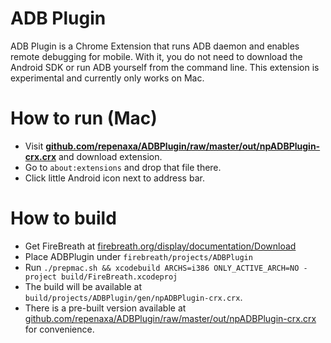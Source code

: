 # ADB Plugin

ADB Plugin is a Chrome Extension that runs ADB daemon and enables remote debugging for mobile. With it, you do not need to download the Android SDK or run ADB yourself from the command line. This extension is experimental and currently only works on Mac.

# How to run (Mac)
- Visit **[github.com/repenaxa/ADBPlugin/raw/master/out/npADBPlugin-crx.crx](https://github.com/repenaxa/ADBPlugin/raw/master/out/npADBPlugin-crx.crx)** and download extension.
- Go to `about:extensions` and drop that file there.
- Click little Android icon next to address bar.

# How to build
- Get FireBreath at [firebreath.org/display/documentation/Download](http://www.firebreath.org/display/documentation/Download)
- Place ADBPlugin under `firebreath/projects/ADBPlugin`
- Run `./prepmac.sh && xcodebuild ARCHS=i386 ONLY_ACTIVE_ARCH=NO -project build/FireBreath.xcodeproj`
- The build will be available at `build/projects/ADBPlugin/gen/npADBPlugin-crx.crx`.
- There is a pre-built version available at [github.com/repenaxa/ADBPlugin/raw/master/out/npADBPlugin-crx.crx](https://github.com/repenaxa/ADBPlugin/raw/master/out/npADBPlugin-crx.crx) for convenience. 
